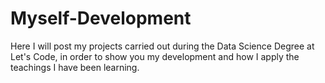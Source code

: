 # Myself-Development
Here I will post my projects carried out during the Data Science Degree at Let's Code, in order to show you my development and how I apply the teachings
I have been learning.
